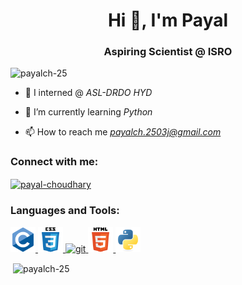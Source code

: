 <h1 align="center">Hi 👋, I'm Payal</h1>
<h3 align="center">Aspiring Scientist @ ISRO</h3>

<p align="left"> <img src="https://komarev.com/ghpvc/?username=payalch-25&label=Profile%20views&color=0e75b6&style=flat" alt="payalch-25" /> </p>

- 🔭 I interned @ *ASL-DRDO HYD*

- 🌱 I’m currently learning *Python*

- 📫 How to reach me *payalch.2503j@gmail.com*

<h3 align="left">Connect with me:</h3>
<p align="left">
<a href="https://linkedin.com/in/payal-choudhary" target="blank"><img align="center" src="https://raw.githubusercontent.com/rahuldkjain/github-profile-readme-generator/master/src/images/icons/Social/linked-in-alt.svg" alt="payal-choudhary" height="30" width="40" /></a>
</p>

<h3 align="left">Languages and Tools:</h3>
<p align="left"> <a href="https://www.cprogramming.com/" target="_blank" rel="noreferrer"> <img src="https://raw.githubusercontent.com/devicons/devicon/master/icons/c/c-original.svg" alt="c" width="40" height="40"/> </a> <a href="https://www.w3schools.com/css/" target="_blank" rel="noreferrer"> <img src="https://raw.githubusercontent.com/devicons/devicon/master/icons/css3/css3-original-wordmark.svg" alt="css3" width="40" height="40"/> </a> <a href="https://git-scm.com/" target="_blank" rel="noreferrer"> <img src="https://www.vectorlogo.zone/logos/git-scm/git-scm-icon.svg" alt="git" width="40" height="40"/> </a> <a href="https://www.w3.org/html/" target="_blank" rel="noreferrer"> <img src="https://raw.githubusercontent.com/devicons/devicon/master/icons/html5/html5-original-wordmark.svg" alt="html5" width="40" height="40"/> </a> <a href="https://www.python.org" target="_blank" rel="noreferrer"> <img src="https://raw.githubusercontent.com/devicons/devicon/master/icons/python/python-original.svg" alt="python" width="40" height="40"/> </a> </p>

<p>&nbsp;<img align="center" src="https://github-readme-stats.vercel.app/api?username=payalch-25&show_icons=true&locale=en" alt="payalch-25" /></p>

